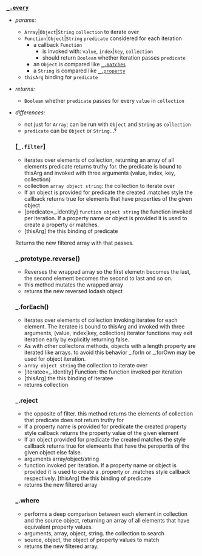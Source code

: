### [`_.every`](http://lodash.com/docs#every)

* _params:_
  * `Array`|`Object`|`String` `collection` to iterate over
  * `Function`|`Object`|`String` `predicate` considered for each iteration
    * a callback `Function`
      * is invoked with: `value`, `index`|`key`, `collection`
      * should return `Boolean` whether iteration passes `predicate`
    * an `Object` is compared like [`_.matches`](http://lodash.com/docs#matches)
    * a `String` is compared like [`_.property`](http://lodash.com/docs#property)
  * `thisArg` binding for `predicate`
* _returns:_
  * `Boolean` whether `predicate` passes for every `value` in `collection`
* _differences:_
  * not just for `Array`; can be run with `Object` and `String` as `collection`
  * `predicate` can be `Object` or `String`...?
  
  ### [`_.filter`]
  
  * iterates over elements of collection, returning an array of all elements predicate returns truthy for. the predicate is bound to thisArg and invoked with three arguments (value, index, key, collection)
  * collection `array object string`: the collection to iterate over
  * If an object is provided for predicate the created .matches style the callback returns true for elements that have properties of the given object
  * [predicate=_.identity] `function object string` the function invoked per iteration. If a property name or object is provided it is used to create a property or matches.
  * [thisArg] the this binding of predicate
  
  Returns the new filtered array with that passes.
  
  ### _.prototype.reverse()
  
  * Reverses the wrapped array so the first elemetn becomes the last, the second element becomes the second to last and so on.
  * this method mutates the wrapped array
  * returns the new reversed lodash object
  
  ### _.forEach()
  
  * iterates over elements of collection invoking iteratee for each element. The iteratee is bound to thisArg and invoked with three arguments, (value, index|key, collection) iterator functions may exit iteration early by explicitly returning false.
  * As with other collectons methods, objects with a length property are iterated like arrays. to avoid this behavior _.forIn or _.forOwn may be used for object iteration.
  * `array object string` the collection to iterate over
  * [iteratee=_.identity] Function: the function invoked per iteration
  * [thisArg] the this binding of iteratee
  * returns collection
  
  ### _.reject 
  
  * the opposite of filter. this method returns the elements of collection that predicate does not return truthy for
  * If a property name is provided for predicate the created property style callback returns the property value of the given element
  * If an object provided for predicate the created matches the style callback returns true for elemeents that have the peropertis of the given object else false.
  * arguments array/object/string
  * function invoked per iteration.  If a property name or object is provided it is used to create a .property or .matches style callback respectively.
  [thisArg] the this binding of predicate
  * returns the new filtered array
  
  ### _.where 
  
  * performs a deep comparison between each element in collection and the source object, returning an array of all elements that have equivalent property values.
  * arguments, array, object, string. the collection to search
  * source, object, the object of property values to match
  * returns the new filtered array.
  
  